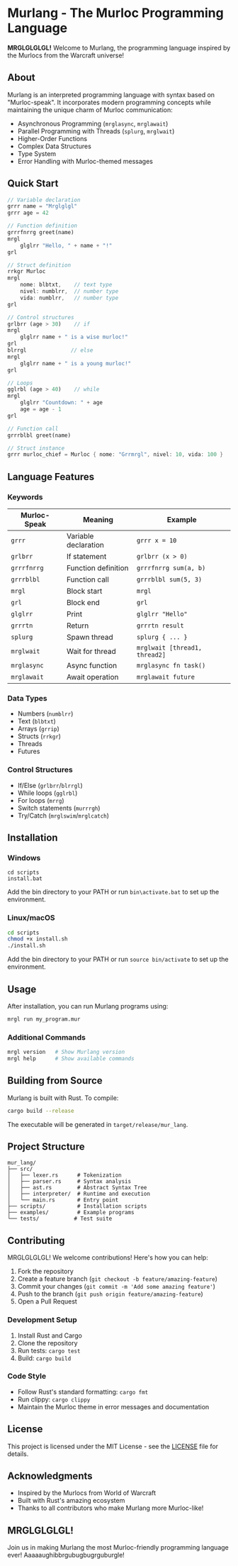 # Murlang - The Murloc Programming Language

**MRGLGLGLGL!** Welcome to Murlang, the programming language inspired by the Murlocs from the Warcraft universe!

## About

Murlang is an interpreted programming language with syntax based on "Murloc-speak". It incorporates modern programming concepts while maintaining the unique charm of Murloc communication:

- Asynchronous Programming (`mrglasync`, `mrglawait`)
- Parallel Programming with Threads (`splurg`, `mrglwait`)
- Higher-Order Functions
- Complex Data Structures
- Type System
- Error Handling with Murloc-themed messages

## Quick Start

```rust
// Variable declaration
grrr name = "Mrglglgl"
grrr age = 42

// Function definition
grrrfnrrg greet(name)
mrgl
    glglrr "Hello, " + name + "!"
grl

// Struct definition
rrkgr Murloc
mrgl
    nome: blbtxt,    // text type
    nivel: numblrr,  // number type
    vida: numblrr,   // number type
grl

// Control structures
grlbrr (age > 30)    // if
mrgl
    glglrr name + " is a wise murloc!"
grl
blrrgl              // else
mrgl
    glglrr name + " is a young murloc!"
grl

// Loops
gglrbl (age > 40)    // while
mrgl
    glglrr "Countdown: " + age
    age = age - 1
grl

// Function call
grrrblbl greet(name)

// Struct instance
grrr murloc_chief = Murloc { nome: "Grrmrgl", nivel: 10, vida: 100 }
```

## Language Features

### Keywords

| Murloc-Speak | Meaning | Example |
|--------------|---------|---------|
| `grrr` | Variable declaration | `grrr x = 10` |
| `grlbrr` | If statement | `grlbrr (x > 0)` |
| `grrrfnrrg` | Function definition | `grrrfnrrg sum(a, b)` |
| `grrrblbl` | Function call | `grrrblbl sum(5, 3)` |
| `mrgl` | Block start | `mrgl` |
| `grl` | Block end | `grl` |
| `glglrr` | Print | `glglrr "Hello"` |
| `grrrtn` | Return | `grrrtn result` |
| `splurg` | Spawn thread | `splurg { ... }` |
| `mrglwait` | Wait for thread | `mrglwait [thread1, thread2]` |
| `mrglasync` | Async function | `mrglasync fn task()` |
| `mrglawait` | Await operation | `mrglawait future` |

### Data Types

- Numbers (`numblrr`)
- Text (`blbtxt`)
- Arrays (`grrip`)
- Structs (`rrkgr`)
- Threads
- Futures

### Control Structures

- If/Else (`grlbrr`/`blrrgl`)
- While loops (`gglrbl`)
- For loops (`mrrg`)
- Switch statements (`murrrgh`)
- Try/Catch (`mrglswim`/`mrglcatch`)

## Installation

### Windows

```batch
cd scripts
install.bat
```

Add the bin directory to your PATH or run `bin\activate.bat` to set up the environment.

### Linux/macOS

```bash
cd scripts
chmod +x install.sh
./install.sh
```

Add the bin directory to your PATH or run `source bin/activate` to set up the environment.

## Usage

After installation, you can run Murlang programs using:

```bash
mrgl run my_program.mur
```

### Additional Commands

```bash
mrgl version   # Show Murlang version
mrgl help      # Show available commands
```

## Building from Source

Murlang is built with Rust. To compile:

```bash
cargo build --release
```

The executable will be generated in `target/release/mur_lang`.

## Project Structure

```
mur_lang/
├── src/
│   ├── lexer.rs      # Tokenization
│   ├── parser.rs     # Syntax analysis
│   ├── ast.rs        # Abstract Syntax Tree
│   ├── interpreter/  # Runtime and execution
│   └── main.rs       # Entry point
├── scripts/          # Installation scripts
├── examples/         # Example programs
└── tests/           # Test suite
```

## Contributing

MRGLGLGLGL! We welcome contributions! Here's how you can help:

1. Fork the repository
2. Create a feature branch (`git checkout -b feature/amazing-feature`)
3. Commit your changes (`git commit -m 'Add some amazing feature'`)
4. Push to the branch (`git push origin feature/amazing-feature`)
5. Open a Pull Request

### Development Setup

1. Install Rust and Cargo
2. Clone the repository
3. Run tests: `cargo test`
4. Build: `cargo build`

### Code Style

- Follow Rust's standard formatting: `cargo fmt`
- Run clippy: `cargo clippy`
- Maintain the Murloc theme in error messages and documentation

## License

This project is licensed under the MIT License - see the [LICENSE](LICENSE) file for details.

## Acknowledgments

- Inspired by the Murlocs from World of Warcraft
- Built with Rust's amazing ecosystem
- Thanks to all contributors who make Murlang more Murloc-like!

## MRGLGLGLGL!

Join us in making Murlang the most Murloc-friendly programming language ever! Aaaaaughibbrgubugbugrguburgle! 